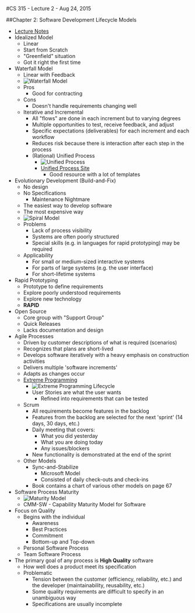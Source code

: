#CS 315 - Lecture 2 - Aug 24, 2015

##Chapter 2: Software Development Lifecycle Models

 - [Lecture Notes](https://ualearn.blackboard.com/bbcswebdav/pid-1822226-dt-content-rid-13672579_1/courses/45063.201540/Chapter02.pdf)
 - Idealized Model
	 - Linear
	 - Start from Scratch
	 - "Greenfield" situation
	 - Got it right the first time
 - Waterfall Model
	 - Linear with Feedback
	 - ![Waterfall Model](http://robabdul.com/wp-content/uploads/2015/02/Waterfall-Model.gif)
	 - Pros
		 - Good for contracting
	 - Cons
		 - Doesn't handle requirements changing well
	 - Iterative and Incremental
		 - All "flows" are done in each increment but to varying degrees
		 - Multiple opportunities to test, receive feedback, and adjust
		 - Specific expectations (deliverables) for each increment and each workflow
		 - Reduces risk because there is interaction after each step in the process
		 - (Rational) Unified Process
			 - ![Unified Process](https://upload.wikimedia.org/wikiversity/en/a/aa/RationalUnifiedProcess.png)
			 - [Unified Process Site](http://www.upedu.org/)
				 - Good resource with a lot of templates
 - Evolutionary Development (Build-and-Fix)
	 - No design
	 - No Specifications
		 - Maintenance Nightmare
	 - The easiest way to develop software
	 - The most expensive way
	 - ![Spiral Model](https://courses.cs.vt.edu/csonline/SE/Lessons/Spiral/spiral.gif)
	 - Problems
		 - Lack of process visibility
		 - Systems are often poorly structured
		 - Special skills (e.g. in languages for rapid prototyping) may be required
	 - Applicability
		 - For small or medium-sized interactive systems
		 - For parts of large systems (e.g. the user interface)
		 - For short-lifetime systems
 - Rapid Prototyping
	 - Prototype to define requirements
	 - Explore poorly understood requirements
	 - Explore new technology
	 - **RAPID**
 - Open Source
	 - Core group with "Support Group"
	 - Quick Releases
	 - Lacks documentation and design
 - Agile Processes
	 - Driven by customer descriptions of what is required (scenarios)
	 - Recognizes that plans are short-lived
	 - Develops software iteratively with a heavy emphasis on construction activities
	 - Delivers multiple 'software increments'
	 - Adapts as changes occur
	 - [Extreme Programming](http://www.extremeprogramming.org/)
		 - ![Extreme Programming Lifecycle](http://www.extremeprogramming.org/map/images/project.gif)
		 - User Stories are what the user wants
			 - Refined into requirements that can be tested
	 - Scrum
		 - All requirements become features in the backlog
		 - Features from the backlog are selected for the next 'sprint' (14 days, 30 days, etc.)
		 - Daily meeting that covers:
			 - What you did yesterday
			 - What you are doing today
			 - Any issues/blockers
		 - New functionality is demonstrated at the end of the sprint
	 - Other Models
		 - Sync-and-Stabilize
			 - Microsoft Model
			 - Consisted of daily check-outs and check-ins
		 - Book contains a chart of various other models on page 67
 - Software Process Maturity
	 - ![Maturity Model](http://www.ibiblio.org/gferg/ldp/SCM-OpenSource/cmm.png)
	 - CMM-SW - Capability Maturity Model for Software
 - Focus on Quality
	 - Begins with the individual
		 - Awareness
		 - Best Practices
		 - Commitment
		 - Bottom-up and Top-down
	 - Personal Software Process
	 - Team Software Process
 - The primary goal of any process is **High Quality** software
	 - How well does a product meet its specification
	 - Problematic
		 - Tension between the customer (efficiency, reliability, etc.) and the developer (maintainability, reusability, etc.)
		 - Some quality requirements are difficult to specify in an unambiguous way
		 - Specifications are usually incomplete
